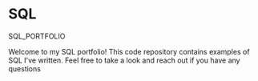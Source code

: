 # SQL
SQL_PORTFOLIO

Welcome to my SQL portfolio! This code repository contains examples of SQL I've written. Feel free to take a look and reach out if you have any questions
